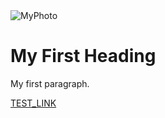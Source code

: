 <!DOCTYPE html>
<html>
<body>
<img src="ailene.jpg" alt="MyPhoto">

<h1>My First Heading</h1>

<p>My first paragraph.</p>

<a href="test.pdf">TEST_LINK</a>

<object data="test.pdf" width="1000" height="1000" type='application/pdf'/>

</body>
</html>



